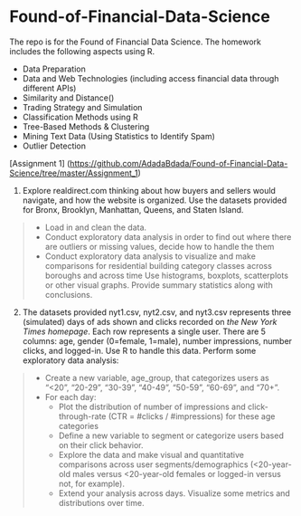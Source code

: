 # Found-of-Financial-Data-Science

The repo is for the Found of Financial Data Science. The homework includes the following aspects using R.

- Data Preparation
- Data and Web Technologies (including access financial data through different APIs)
- Similarity and Distance()
- Trading Strategy and Simulation
- Classification Methods using R
- Tree-Based Methods & Clustering
- Mining Text Data (Using Statistics to Identify Spam)
- Outlier Detection

[Assignment 1] (https://github.com/AdadaBdada/Found-of-Financial-Data-Science/tree/master/Assignment_1)

1. Explore realdirect.com thinking about how buyers and sellers would navigate, and how the website is organized. Use the datasets provided for Bronx, Brooklyn, Manhattan, Queens, and Staten Island.
> - Load in and clean the data.
> - Conduct exploratory data analysis in order to find out where there are outliers or missing values, decide how to handle the them
> - Conduct exploratory data analysis to visualize and make comparisons for residential building category classes across boroughs and across time Use histograms, boxplots, scatterplots or other visual graphs. Provide summary statistics along with  conclusions.


2. The datasets provided nyt1.csv, nyt2.csv, and nyt3.csv represents three (simulated) days of ads shown and clicks recorded on _the New York Times homepage_. Each row represents a single user. There are 5 columns: age, gender (0=female, 1=male), number impressions, number clicks, and logged-in. Use R to handle this data. Perform some exploratory data analysis:
> - Create a new variable, age_group, that categorizes users as “<20”, “20-29”, “30-39”, “40-49”, “50-59”, “60-69”, and “70+”.
> -  For each day:
>    - Plot the distribution of number of impressions and click-through-rate (CTR = #clicks / #impressions) for these age categories
>    - Define a new variable to segment or categorize users based on their click behavior.
>    - Explore the data and make visual and quantitative comparisons across user segments/demographics (<20-year-old males versus <20-year-old females or logged-in versus not, for example).
>    - Extend your analysis across days. Visualize some metrics and distributions over time. 
    

